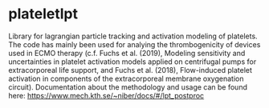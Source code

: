 # plateletlpt
Library for lagrangian particle tracking and activation modeling of platelets. The code has mainly been used for analying the thrombogenicity of devices used in ECMO therapy (c.f. Fuchs et al. (2019), Modeling sensitivity and uncertainties in platelet activation models applied on centrifugal pumps for extracorporeal life support, and Fuchs et al. (2018), Flow-induced platelet activation in components of the extracorporeal membrane oxygenation circuit). Documentation about the methodology and usage can be found here: 
https://www.mech.kth.se/~niber/docs/#/lpt_postproc

